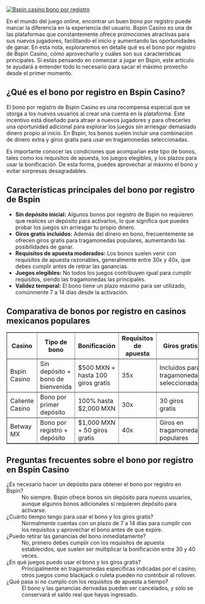 [![Bspin casino bono por registro](https://123-caf.pages.dev/gitsignup.png)](https://vrmoo.ru/Bt82HjjY)

<p>En el mundo del juego online, encontrar un buen bono por registro puede marcar la diferencia en la experiencia del usuario. Bspin Casino es una de las plataformas que constantemente ofrece promociones atractivas para sus nuevos jugadores, facilitando el inicio y aumentando las oportunidades de ganar. En esta nota, exploraremos en detalle qué es el bono por registro de Bspin Casino, cómo aprovecharlo y cuáles son sus características principales. Si estás pensando en comenzar a jugar en Bspin, este artículo te ayudará a entender todo lo necesario para sacar el máximo provecho desde el primer momento.</p>  <h2>¿Qué es el bono por registro en Bspin Casino?</h2> <p>El bono por registro de Bspin Casino es una recompensa especial que se otorga a los nuevos usuarios al crear una cuenta en la plataforma. Este incentivo está diseñado para atraer a nuevos jugadores y para ofrecerles una oportunidad adicional para explorar los juegos sin arriesgar demasiado dinero propio al inicio. En Bspin, los bonos suelen incluir una combinación de dinero extra y giros gratis para usar en tragamonedas seleccionadas.</p> <p>Es importante conocer las condiciones que acompañan este tipo de bonos, tales como los requisitos de apuesta, los juegos elegibles, y los plazos para usar la bonificación. De esta forma, puedes aprovechar al máximo el bono y evitar sorpresas desagradables.</p>  <h2>Características principales del bono por registro de Bspin</h2> <ul>   <li><strong>Sin depósito inicial:</strong> Algunos bonos por registro de Bspin no requieren que realices un depósito para activarlos, lo que significa que puedes probar los juegos sin arriesgar tu propio dinero.</li>   <li><strong>Giros gratis incluidos:</strong> Además del dinero en bono, frecuentemente se ofrecen giros gratis para tragamonedas populares, aumentando las posibilidades de ganar.</li>   <li><strong>Requisitos de apuesta moderados:</strong> Los bonos suelen venir con requisitos de apuesta razonables, generalmente entre 30x y 40x, que debes cumplir antes de retirar las ganancias.</li>   <li><strong>Juegos elegibles:</strong> No todos los juegos contribuyen igual para cumplir requisitos, siendo las tragamonedas las principales.</li>   <li><strong>Validez temporal:</strong> El bono tiene un plazo máximo para ser utilizado, comúnmente 7 a 14 días desde la activación.</li> </ul>  <h2>Comparativa de bonos por registro en casinos mexicanos populares</h2> <table border="1" cellspacing="0" cellpadding="8">   <thead>     <tr>       <th>Casino</th>       <th>Tipo de bono</th>       <th>Bonificación</th>       <th>Requisitos de apuesta</th>       <th>Giros gratis</th>     </tr>   </thead>   <tbody>     <tr>       <td>Bspin Casino</td>       <td>Sin depósito + bono de bienvenida</td>       <td>$500 MXN + hasta 100 giros gratis</td>       <td>35x</td>       <td>Incluidos para tragamonedas seleccionadas</td>     </tr>     <tr>       <td>Caliente Casino</td>       <td>Bono por primer depósito</td>       <td>100% hasta $2,000 MXN</td>       <td>30x</td>       <td>30 giros gratis</td>     </tr>     <tr>       <td>Betway MX</td>       <td>Bono por registro + depósito</td>       <td>$1,000 MXN + 50 giros gratis</td>       <td>40x</td>       <td>Giros en tragamonedas populares</td>     </tr>   </tbody> </table>  <h2>Preguntas frecuentes sobre el bono por registro en Bspin Casino</h2> <dl>   <dt>¿Es necesario hacer un depósito para obtener el bono por registro en Bspin?</dt>   <dd>No siempre. Bspin ofrece bonos sin depósito para nuevos usuarios, aunque algunos bonos adicionales sí requieren depósito para activarse.</dd>    <dt>¿Cuánto tiempo tengo para usar el bono y los giros gratis?</dt>   <dd>Normalmente cuentas con un plazo de 7 a 14 días para cumplir con los requisitos y aprovechar el bono antes de que expire.</dd>    <dt>¿Puedo retirar las ganancias del bono inmediatamente?</dt>   <dd>No, primero debes cumplir con los requisitos de apuesta establecidos, que suelen ser multiplicar la bonificación entre 30 y 40 veces.</dd>    <dt>¿En qué juegos puedo usar el bono y los giros gratis?</dt>   <dd>Principalmente en tragamonedas específicas indicadas por el casino; otros juegos como blackjack o ruleta pueden no contribuir al rollover.</dd>    <dt>¿Qué pasa si no cumplo con los requisitos de apuesta a tiempo?</dt>   <dd>El bono y las ganancias derivadas pueden ser cancelados, y sólo se conservará el saldo real que hayas ingresado.</dd> </dl>